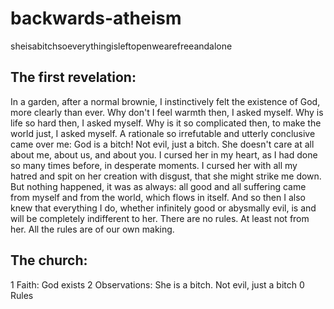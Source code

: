 # backwards-atheism
sheisabitchsoeverythingisleftopenwearefreeandalone


## The first revelation:
In a garden, after a normal brownie, I instinctively felt the existence of God, more clearly than ever.
Why don't I feel warmth then, I asked myself. Why is life so hard then, I asked myself. Why is it so complicated then, to make the world just, I asked myself. A rationale so irrefutable and utterly conclusive came over me: God is a bitch! Not evil, just a bitch. She doesn't care at all about me, about us, and about you. I cursed her in my heart, as I had done so many times before, in desperate moments. I cursed her with all my hatred and spit on her creation with disgust, that she might strike me down. But nothing happened, it was as always: all good and all suffering came from myself and from the world, which flows in itself. And so then I also knew that everything I do, whether infinitely good or abysmally evil, is and will be completely indifferent to her. There are no rules. At least not from her. All the rules are of our own making.

## The church:
1 Faith: God exists
2 Observations: She is a bitch. Not evil, just a bitch
0 Rules
